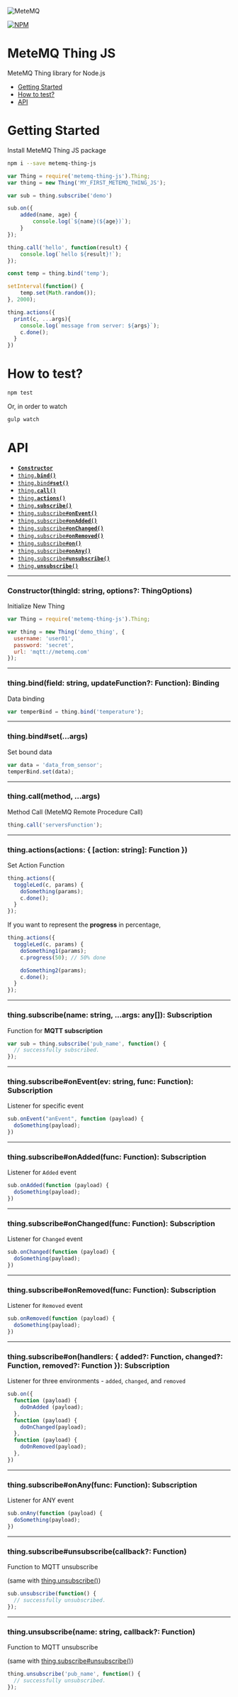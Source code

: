 ![MeteMQ](https://raw.githubusercontent.com/metemq/metemq-thing-js/master/METEMQ.png)

[![NPM](https://nodei.co/npm/metemq-thing-js.png)](https://nodei.co/npm/metemq-thing-js/)

# MeteMQ Thing JS
MeteMQ Thing library for Node.js

* [Getting Started](#getting_started)
* [How to test?](#how_to_test)
* [API](#api)

<a name="getting_started"></a>
# Getting Started

Install MeteMQ Thing JS package

```bash
npm i --save metemq-thing-js
```

```js
var Thing = require('metemq-thing-js').Thing;
var thing = new Thing('MY_FIRST_METEMQ_THING_JS');

var sub = thing.subscribe('demo')

sub.on({
    added(name, age) {
        console.log(`${name}(${age})`);
    }
});

thing.call('hello', function(result) {
    console.log(`hello ${result}!`);
});

const temp = thing.bind('temp');

setInterval(function() {
    temp.set(Math.random());
}, 2000);

thing.actions({
  print(c, ...args){
    console.log(`message from server: ${args}`);
    c.done();
  }
})
```

<a name="how_to_test"></a>
# How to test?

```bash
npm test
```

Or, in order to watch

```bash
gulp watch
```


<a name="api"></a>
# API

  * <a href="#constructor"><code><b>Constructor</b></code></a>
  * <a href="#bind"><code>thing.<b>bind()</b></code></a>
  * <a href="#bind_set"><code>thing.bind#<b>set()</b></code></a>
  * <a href="#call"><code>thing.<b>call()</b></code></a>
  * <a href="#actions"><code>thing.<b>actions()</b></code></a>
  * <a href="#subscribe"><code>thing.<b>subscribe()</b></code></a>
  * <a href="#subscribe_onevent"><code>thing.subscribe#<b>onEvent()</b></code></a>
  * <a href="#subscribe_onadded"><code>thing.subscribe#<b>onAdded()</b></code></a>
  * <a href="#subscribe_onchanged"><code>thing.subscribe#<b>onChanged()</b></code></a>
  * <a href="#subscribe_onremoved"><code>thing.subscribe#<b>onRemoved()</b></code></a>
  * <a href="#subscribe_on"><code>thing.subscribe#<b>on()</b></code></a>
  * <a href="#subscribe_onany"><code>thing.subscribe#<b>onAny()</b></code></a>
  * <a href="#subscribe_unsubscribe"><code>thing.subscribe#<b>unsubscribe()</b></code></a>
  * <a href="#unsubscribe"><code>thing.<b>unsubscribe()</b></code></a>

-------------------------------------------------------
<a name="constructor"></a>
### Constructor(thingId: string, options?: ThingOptions)

Initialize New Thing

```javascript
var Thing = require('metemq-thing-js').Thing;

var thing = new Thing('demo_thing', {
  username: 'user01',
  password: 'secret',
  url: 'mqtt://metemq.com'
});
```

-------------------------------------------------------
<a name="bind"></a>
### thing.bind(field: string, updateFunction?: Function): Binding

Data binding

```javascript
var temperBind = thing.bind('temperature');
```

-------------------------------------------------------
<a name="bind_set"></a>
### thing.bind#set(...args)

Set bound data

```javascript
var data = 'data_from_sensor';
temperBind.set(data);
```

-------------------------------------------------------
<a name="call"></a>
### thing.call(method, ...args)

Method Call
(MeteMQ Remote Procedure Call)

```javascript
thing.call('serversFunction');
```

-------------------------------------------------------
<a name="actions"></a>
### thing.actions(actions: { [action: string]: Function })

Set Action Function

```javascript
thing.actions({
  toggleLed(c, params) {
    doSomething(params);
    c.done();
  }
});
```

If you want to represent the __progress__ in percentage,

```javascript
thing.actions({
  toggleLed(c, params) {
    doSomething1(params);
    c.progress(50); // 50% done

    doSomething2(params);
    c.done();
  }
});
```

-------------------------------------------------------
<a name="subscribe"></a>
### thing.subscribe(name: string, ...args: any[]): Subscription

Function for __MQTT subscription__

```javascript
var sub = thing.subscribe('pub_name', function() {
  // successfully subscribed.
});
```

-------------------------------------------------------

<a name="subscribe_onevent"></a>
### thing.subscribe#onEvent(ev: string, func: Function): Subscription

Listener for specific event

```javascript
sub.onEvent("anEvent", function (payload) {
  doSomething(payload);
})
```

-------------------------------------------------------

<a name="subscribe_onadded"></a>
### thing.subscribe#onAdded(func: Function): Subscription

Listener for `Added` event

```javascript
sub.onAdded(function (payload) {
  doSomething(payload);
})
```

-------------------------------------------------------

<a name="subscribe_onchanged"></a>
### thing.subscribe#onChanged(func: Function): Subscription

Listener for `Changed` event

```javascript
sub.onChanged(function (payload) {
  doSomething(payload);
})
```

-------------------------------------------------------

<a name="subscribe_onremoved"></a>
### thing.subscribe#onRemoved(func: Function): Subscription

Listener for `Removed` event

```javascript
sub.onRemoved(function (payload) {
  doSomething(payload);
})
```

-------------------------------------------------------

<a name="subscribe_on"></a>
### thing.subscribe#on(handlers: { added?: Function, changed?: Function, removed?: Function }): Subscription

Listener for three environments - `added`, `changed`, and `removed`

```javascript
sub.on({
  function (payload) {
    doOnAdded (payload);
  },
  function (payload) {
    doOnChanged(payload);
  },
  function (payload) {
    doOnRemoved(payload);
  },
})
```

-------------------------------------------------------

<a name="subscribe_onany"></a>
### thing.subscribe#onAny(func: Function): Subscription

Listener for ANY event

```javascript
sub.onAny(function (payload) {
  doSomething(payload);
})
```

-------------------------------------------------------
<a name="subscribe_unsubscribe"></a>
### thing.subscribe#unsubscribe(callback?: Function)

Function to MQTT unsubscribe

(same with [thing.unsubscribe()](#unsubscribe))

```javascript
sub.unsubscribe(function() {
  // successfully unsubscribed.
});
```

-------------------------------------------------------
<a name="unsubscribe"></a>
### thing.unsubscribe(name: string, callback?: Function)

Function to MQTT unsubscribe

(same with [thing.subscribe#unsubscribe()](#subscribe_unsubscribe))

```javascript
thing.unsubscribe('pub_name', function() {
  // successfully unsubscribed.
});
```
